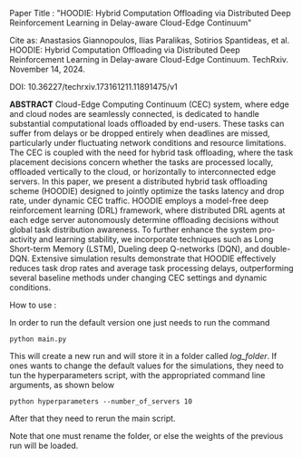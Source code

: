 Paper Title : "﻿HOODIE: Hybrid Computation Offloading via Distributed Deep Reinforcement Learning in Delay-aware Cloud-Edge Continuum"

Cite as: Anastasios Giannopoulos, Ilias Paralikas, Sotirios Spantideas, et al. HOODIE: Hybrid Computation Offloading via Distributed Deep Reinforcement Learning in Delay-aware Cloud-Edge Continuum. TechRxiv. November 14, 2024.

DOI: 10.36227/techrxiv.173161211.11891475/v1

**ABSTRACT** Cloud-Edge Computing Continuum (CEC) system, where edge and cloud nodes are seamlessly connected, is dedicated to handle substantial computational loads offloaded by end-users. These tasks can suffer from delays or be dropped entirely when deadlines are missed, particularly under fluctuating network conditions and resource limitations. The CEC is coupled with the need for hybrid task offloading, where the task placement decisions concern whether the tasks are processed locally, offloaded vertically to the cloud, or horizontally to interconnected edge servers. In this paper, we present a distributed hybrid task offloading scheme (HOODIE) designed to jointly optimize the tasks latency and drop rate, under dynamic CEC traffic. HOODIE employs a model-free deep reinforcement learning (DRL) framework, where distributed DRL agents at each edge server autonomously determine offloading decisions without global task distribution awareness. To further enhance the system pro-activity and learning stability, we incorporate techniques such as Long Short-term Memory (LSTM), Dueling deep Q-networks (DQN), and double-DQN. Extensive simulation results demonstrate that HOODIE effectively reduces task drop rates and average task processing delays, outperforming several baseline methods under changing CEC settings and dynamic conditions.



How to use :

In order to run the default version one just needs to run the command 
```
python main.py
```

This will create a new run and will store it in a folder called *log_folder*. If ones wants to change the default values for the simulations, they need to tun the hyperparameters script, with the appropriated command line arguments, as shown below

```
python hyperparameters --number_of_servers 10 
```
After that they need to rerun the main script.

Note that one must rename the folder, or else the weights of the previous run will be loaded.
